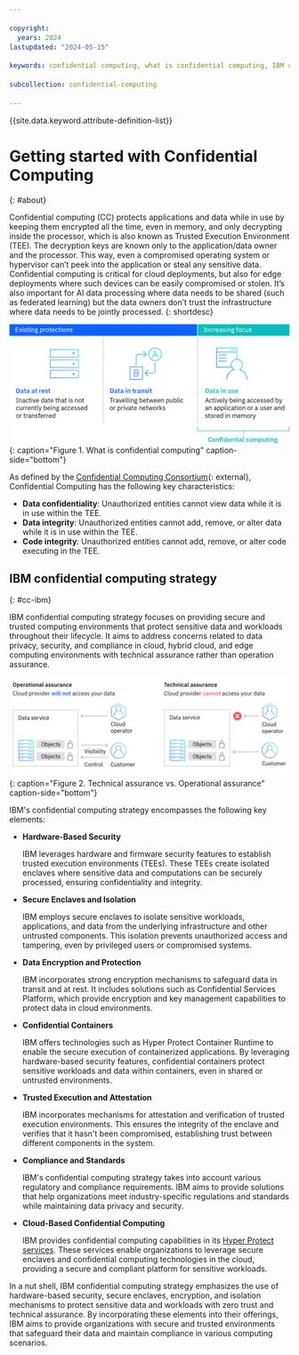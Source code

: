 ```yaml
---

copyright:
  years: 2024
lastupdated: "2024-05-15"

keywords: confidential computing, what is confidential computing, IBM confidential computing, IBM Cloud confidential computing

subcollection: confidential-computing

---
```


{{site.data.keyword.attribute-definition-list}}

# Getting started with Confidential Computing
{: #about}

Confidential computing (CC) protects applications and data while in use by keeping them encrypted all the time, even in memory, and only decrypting inside the processor, which is also known as Trusted Execution Environment (TEE). The decryption keys are known only to the application/data owner and the processor. This way, even a compromised operating system or hypervisor can’t peek into the application or steal any sensitive data. Confidential computing is critical for cloud deployments, but also for edge deployments where such devices can be easily compromised or stolen. It’s also important for AI data processing where data needs to be shared (such as federated learning) but the data owners don’t trust the infrastructure where data needs to be jointly processed.
{: shortdesc}

![What is confidential computing](images/what-is-cc.jpg){: caption="Figure 1. What is confidential computing" caption-side="bottom"}

As defined by the [Confidential Computing Consortium](https://confidentialcomputing.io/wp-content/uploads/sites/85/2021/03/confidentialcomputing_outreach_whitepaper-8-5x11-1.pdf){: external}, Confidential Computing has the following key characteristics: 

* **Data confidentiality**: Unauthorized entities cannot view data while it is in use within the TEE.
* **Data integrity**: Unauthorized entities cannot add, remove, or alter data while it is in use within the TEE.
* **Code integrity**: Unauthorized entities cannot add, remove, or alter code executing in the TEE.

## IBM confidential computing strategy
{: #cc-ibm}

IBM confidential computing strategy focuses on providing secure and trusted computing environments that protect sensitive data and workloads throughout their lifecycle. It aims to address concerns related to data privacy, security, and compliance in cloud, hybrid cloud, and edge computing environments with technical assurance rather than operation assurance.

![Technical assurance](images/technical-assurance.png){: caption="Figure 2. Technical assurance vs. Operational assurance" caption-side="bottom"}

IBM's confidential computing strategy encompasses the following key elements:

- **Hardware-Based Security**

  IBM leverages hardware and firmware security features to establish trusted execution environments (TEEs). These TEEs create isolated enclaves where sensitive data and computations can be securely processed, ensuring confidentiality and integrity.

- **Secure Enclaves and Isolation**

  IBM employs secure enclaves to isolate sensitive workloads, applications, and data from the underlying infrastructure and other untrusted components. This isolation prevents unauthorized access and tampering, even by privileged users or compromised systems.

- **Data Encryption and Protection**

  IBM incorporates strong encryption mechanisms to safeguard data in transit and at rest. It includes solutions such as Confidential Services Platform, which provide encryption and key management capabilities to protect data in cloud environments.

- **Confidential Containers**

  IBM offers technologies such as Hyper Protect Container Runtime to enable the secure execution of containerized applications. By leveraging hardware-based security features, confidential containers protect sensitive workloads and data within containers, even in shared or untrusted environments.

- **Trusted Execution and Attestation**

  IBM incorporates mechanisms for attestation and verification of trusted execution environments. This ensures the integrity of the enclave and verifies that it hasn't been compromised, establishing trust between different components in the system.

- **Compliance and Standards**

  IBM's confidential computing strategy takes into account various regulatory and compliance requirements. IBM aims to provide solutions that help organizations meet industry-specific regulations and standards while maintaining data privacy and security.

- **Cloud-Based Confidential Computing**

  IBM provides confidential computing capabilities in its [Hyper Protect services](/docs/confidential-computing?topic=confidential-computing-hyper-protect-overview). These services enable organizations to leverage secure enclaves and confidential computing technologies in the cloud, providing a secure and compliant platform for sensitive workloads.

In a nut shell, IBM confidential computing strategy emphasizes the use of hardware-based security, secure enclaves, encryption, and isolation mechanisms to protect sensitive data and workloads with zero trust and technical assurance. By incorporating these elements into their offerings, IBM aims to provide organizations with secure and trusted environments that safeguard their data and maintain compliance in various computing scenarios.
